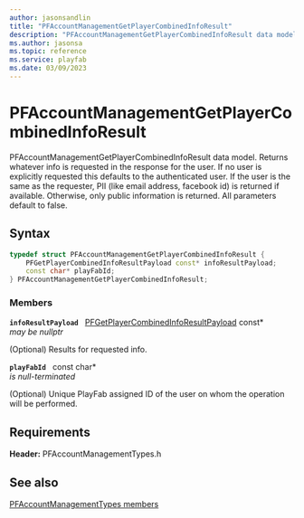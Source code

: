 ```yaml
---
author: jasonsandlin
title: "PFAccountManagementGetPlayerCombinedInfoResult"
description: "PFAccountManagementGetPlayerCombinedInfoResult data model. Returns whatever info is requested in the response for the user. If no user is explicitly requested this defaults to the authenticated user. If the user is the same as the requester, PII (like email address, facebook id) is returned if available. Otherwise, only public information is returned. All parameters default to false."
ms.author: jasonsa
ms.topic: reference
ms.service: playfab
ms.date: 03/09/2023
---
```


# PFAccountManagementGetPlayerCombinedInfoResult  

PFAccountManagementGetPlayerCombinedInfoResult data model. Returns whatever info is requested in the response for the user. If no user is explicitly requested this defaults to the authenticated user. If the user is the same as the requester, PII (like email address, facebook id) is returned if available. Otherwise, only public information is returned. All parameters default to false.  

## Syntax  
  
```cpp
typedef struct PFAccountManagementGetPlayerCombinedInfoResult {  
    PFGetPlayerCombinedInfoResultPayload const* infoResultPayload;  
    const char* playFabId;  
} PFAccountManagementGetPlayerCombinedInfoResult;  
```
  
### Members  
  
**`infoResultPayload`** &nbsp; [PFGetPlayerCombinedInfoResultPayload](../../pftypes/structs/pfgetplayercombinedinforesultpayload.md) const*  
*may be nullptr*  
  
(Optional) Results for requested info.
  
**`playFabId`** &nbsp; const char*  
*is null-terminated*  
  
(Optional) Unique PlayFab assigned ID of the user on whom the operation will be performed.
  
  
## Requirements  
  
**Header:** PFAccountManagementTypes.h
  
## See also  
[PFAccountManagementTypes members](../pfaccountmanagementtypes_members.md)  

  
  
